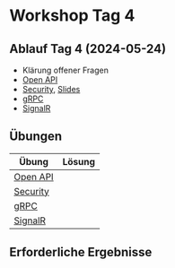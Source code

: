 # Workshop Tag 4

## Ablauf Tag 4 (2024-05-24)

- Klärung offener Fragen
- [Open API](../../modules/05%20aspnet_openapi/)
- [Security](../../modules/06%20aspnet_security/), [Slides](../../slides/Security.pdf)
- [gRPC](../../modules/07%20aspnet_grpc/)
- [SignalR](../../modules/08%20aspnet_signalr/)

## Übungen

| Übung                                                   | Lösung |
| ------------------------------------------------------- | ------ |
| [Open API](../../modules/05%20aspnet_openapi/exercise/) |        |
| [Security](../../modules/06%20aspnet_security/)         |        |
| [gRPC](../../modules/07%20aspnet_grpc/)                 |        |
| [SignalR](../../modules/08%20aspnet_signalr/)           |        |

## Erforderliche Ergebnisse
